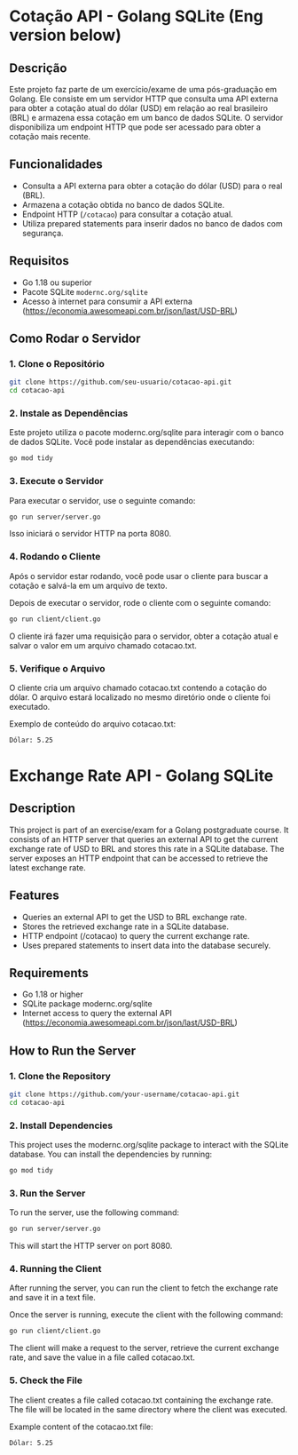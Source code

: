 # Cotação API - Golang SQLite (Eng version below)

## Descrição

Este projeto faz parte de um exercício/exame de uma pós-graduação em Golang. Ele consiste em um servidor HTTP que consulta uma API externa para obter a cotação atual do dólar (USD) em relação ao real brasileiro (BRL) e armazena essa cotação em um banco de dados SQLite. O servidor disponibiliza um endpoint HTTP que pode ser acessado para obter a cotação mais recente.

## Funcionalidades

- Consulta a API externa para obter a cotação do dólar (USD) para o real (BRL).
- Armazena a cotação obtida no banco de dados SQLite.
- Endpoint HTTP (`/cotacao`) para consultar a cotação atual.
- Utiliza prepared statements para inserir dados no banco de dados com segurança.

## Requisitos

- Go 1.18 ou superior
- Pacote SQLite `modernc.org/sqlite`
- Acesso à internet para consumir a API externa (https://economia.awesomeapi.com.br/json/last/USD-BRL)

## Como Rodar o Servidor

### 1. Clone o Repositório

```bash
git clone https://github.com/seu-usuario/cotacao-api.git
cd cotacao-api
```

### 2. Instale as Dependências

Este projeto utiliza o pacote modernc.org/sqlite para interagir com o banco de dados SQLite. Você pode instalar as dependências executando:

```bash
go mod tidy
```

### 3. Execute o Servidor

Para executar o servidor, use o seguinte comando:

```bash
go run server/server.go
```

Isso iniciará o servidor HTTP na porta 8080.

### 4. Rodando o Cliente

Após o servidor estar rodando, você pode usar o cliente para buscar a cotação e salvá-la em um arquivo de texto.

Depois de executar o servidor, rode o cliente com o seguinte comando:

```bash
go run client/client.go
```
O cliente irá fazer uma requisição para o servidor, obter a cotação atual e salvar o valor em um arquivo chamado cotacao.txt.

### 5. Verifique o Arquivo

O cliente cria um arquivo chamado cotacao.txt contendo a cotação do dólar. O arquivo estará localizado no mesmo diretório onde o cliente foi executado.

Exemplo de conteúdo do arquivo cotacao.txt:

```txt
Dólar: 5.25
```
# Exchange Rate API - Golang SQLite

## Description

This project is part of an exercise/exam for a Golang postgraduate course. It consists of an HTTP server that queries an external API to get the current exchange rate of USD to BRL and stores this rate in a SQLite database. The server exposes an HTTP endpoint that can be accessed to retrieve the latest exchange rate.

## Features

- Queries an external API to get the USD to BRL exchange rate.
- Stores the retrieved exchange rate in a SQLite database.
- HTTP endpoint (/cotacao) to query the current exchange rate.
- Uses prepared statements to insert data into the database securely.

## Requirements

- Go 1.18 or higher
- SQLite package modernc.org/sqlite
- Internet access to query the external API (https://economia.awesomeapi.com.br/json/last/USD-BRL)

## How to Run the Server

### 1. Clone the Repository

```bash
git clone https://github.com/your-username/cotacao-api.git
cd cotacao-api
```

### 2. Install Dependencies

This project uses the modernc.org/sqlite package to interact with the SQLite database. You can install the dependencies by running:

```bash
go mod tidy
```

### 3. Run the Server

To run the server, use the following command:

```bash
go run server/server.go
```
This will start the HTTP server on port 8080.

### 4. Running the Client

After running the server, you can run the client to fetch the exchange rate and save it in a text file.

Once the server is running, execute the client with the following command:

```bash
go run client/client.go
```

The client will make a request to the server, retrieve the current exchange rate, and save the value in a file called cotacao.txt.

### 5. Check the File

The client creates a file called cotacao.txt containing the exchange rate. The file will be located in the same directory where the client was executed.

Example content of the cotacao.txt file:

```txt
Dólar: 5.25
```